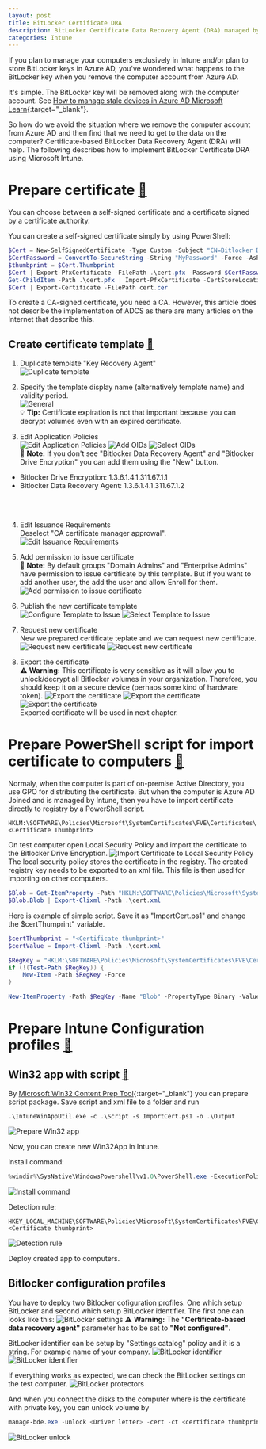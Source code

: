 ```yaml
---
layout: post
title: BitLocker Certificate DRA
description: BitLocker Certificate Data Recovery Agent (DRA) managed by Microsoft Intune
categories: Intune
---
```

If you plan to manage your computers exclusively in Intune and/or plan to store BitLocker keys in Azure AD, you've wondered what happens to the BitLocker key when you remove the computer account from Azure AD.

It's simple. The BitLocker key will be removed along with the computer account. See [How to manage stale devices in Azure AD Microsoft Learn](https://learn.microsoft.com/en-us/azure/active-directory/devices/manage-stale-devices#plan-the-cleanup-of-your-stale-devices){:target="_blank"}.

So how do we avoid the situation where we remove the computer account from Azure AD and then find that we need to get to the data on the computer?
Certificate-based BitLocker Data Recovery Agent (DRA) will help. The following describes how to implement BitLocker Certificate DRA using Microsoft Intune.

# **Prepare certificate** [:link:](#Prepare-certificate)
You can choose between a self-signed certificate and a certificate signed by a certificate authority.

You can create a self-signed certificate simply by using PowerShell:
```powershell
$Cert = New-SelfSignedCertificate -Type Custom -Subject "CN=Bitlocker DRA" -TextExtension @("2.5.29.37={text}2.23.133.8.3,1.3.6.1.4.1.311.21.6,1.3.6.1.4.1.311.67.1.1,1.3.6.1.4.1.311.67.1.2") -CertStoreLocation "Cert:\CurrentUser\My\" -HashAlgorithm sha512 -KeySpec KeyExchange
$CertPassword = ConvertTo-SecureString -String "MyPassword" -Force -AsPlainText
$thumbprint = $Cert.Thumbprint
$Cert | Export-PfxCertificate -FilePath .\cert.pfx -Password $CertPassword
Get-ChildItem -Path .\cert.pfx | Import-PfxCertificate -CertStoreLocation "Cert:\CurrentUser\My\" -Password $CertPassword 
$Cert | Export-Certificate -FilePath cert.cer
```

To create a CA-signed certificate, you need a CA. However, this article does not describe the implementation of ADCS as there are many articles on the Internet that describe this.

## Create certificate template [:link:](#Create-Certificate-template)
1. Duplicate template "Key Recovery Agent" \
 ![Duplicate template](/assets/img/20230811-BitLockerDRA/1_DuplicateTemplate.png "Duplicate certificate template Key Recovery Agent")

2. Specify the template display name (alternatively template name) and validity period. \
  ![General](/assets/img/20230811-BitLockerDRA/2_Template_General.png "Tab General - set name and period") \
  :bulb: **Tip:** Certificate expiration is not that important because you can decrypt volumes even with an expired certificate.

3. Edit Application Policies \
  ![Edit Application Policies](/assets/img/20230811-BitLockerDRA/3_Template_Extensions.png "Tab Extensions - edit Applicaiton policies")
  ![Add OIDs](/assets/img/20230811-BitLockerDRA/4_Template_Extensions_Edit.png "Tab Extension - Add Application policies")
  ![Select OIDs](/assets/img/20230811-BitLockerDRA/5_Template_Extensions_Edit_Add.png "Tab Extension - Select OIDs") \
  :memo: **Note:** If you don't see "Bitlocker Data Recovery Agent" and "Bitlocker Drive Encryption" you can add them using the "New" button.
  - Bitlocker Drive Encryption: 1.3.6.1.4.1.311.67.1.1
  - Bitlocker Data Recovery Agent: 1.3.6.1.4.1.311.67.1.2
  <br />
  <br />

4. Edit Issuance Requirements \
  Deselect "CA certificate manager approwal".
  ![Edit Issuance Requirements](/assets/img/20230811-BitLockerDRA/6_Template_IssuanceRequirements.png "Tab Isuance Requirements")

5. Add permission to issue certificate \
  :memo: **Note:** By default groups "Domain Admins" and "Enterprise Admins" have permission to issue certificate by this template. But if you want to add another user, the add the user and allow Enroll for them. \
  ![Add permission to issue certificate](/assets/img/20230811-BitLockerDRA/7_Template_Security.png "Tab Security")

6. Publish the new certificate template \
  ![Configure Template to Issue](/assets/img/20230811-BitLockerDRA/9_Template_to_Issue.png "Configure Template to Issue")
  ![Select Template to Issue](/assets/img/20230811-BitLockerDRA/10_Template_to_Issue_Select.png "Select Template to Issue")

7. Request new certificate \
  New we prepared certificate teplate and we can request new certificate. \
  ![Request new certificate](/assets/img/20230811-BitLockerDRA/11_Request_new_cert.png "Request new certificate")
  ![Request new certificate](/assets/img/20230811-BitLockerDRA/12_Request_new_cert.png "Request new certificate") 

8. Export the certificate \
  :warning: **Warning:** This certificate is very sensitive as it will allow you to unlock/decrypt all Bitlocker volumes in your organization. Therefore, you should keep it on a secure device (perhaps some kind of hardware token). 
  ![Export the certificate](/assets/img/20230811-BitLockerDRA/13_Export_Cert.png "Export the certificate")
  ![Export the certificate](/assets/img/20230811-BitLockerDRA/14_Export_Cert.png "Export the certificate")
  ![Export the certificate](/assets/img/20230811-BitLockerDRA/15_Export_Cert.png "Export the certificate") \
  Exported certificate will be used in next chapter.

# **Prepare PowerShell script for import certificate to computers** [:link:](#Prepare-PowerShell-script-for-import-certificate-to-computers)
Normaly, when the computer is part of on-premise Active Directory, you use GPO for distributing the certificate. But when the computer is Azure AD Joined and is managed by Intune, then you have to import certificate directly to registry by a PowerShell script.
```
HKLM:\SOFTWARE\Policies\Microsoft\SystemCertificates\FVE\Certificates\<Certificate Thumbprint>
```
On test computer open Local Security Policy and import the certificate to the Bitlocker Drive Encryption.
![Import Certificate to Local Security Policy](/assets/img/20230811-BitLockerDRA/16_ImportToSecurityPolicies.png "Import Certificate to Local Security Policy")
The local security policy stores the certificate in the registry. The created registry key needs to be exported to an xml file. This file is then used for importing on other computers.
```powershell
$Blob = Get-ItemProperty -Path "HKLM:\SOFTWARE\Policies\Microsoft\SystemCertificates\FVE\Certificates\<Certificate thumbprint>" -Name "Blob"
$Blob.Blob | Export-Clixml -Path .\cert.xml
```

Here is example of simple script. Save it as "ImportCert.ps1" and change the $certThumprint" variable.
```powershell
$certThumbprint = "<Certificate thumbprint>"
$certValue = Import-Clixml -Path .\cert.xml

$RegKey = "HKLM:\SOFTWARE\Policies\Microsoft\SystemCertificates\FVE\Certificates\" + $certThumbprint
if (!(Test-Path $RegKey)) {
    New-Item -Path $RegKey -Force
}

New-ItemProperty -Path $RegKey -Name "Blob" -PropertyType Binary -Value $certValue -Force
```

# **Prepare Intune Configuration profiles** [:link:](#Prepare-Intune-Configuration-profiles)

## Win32 app with script [:link:](#Win32-app-with-script)
By [Microsoft Win32 Content Prep Tool](https://github.com/Microsoft/Microsoft-Win32-Content-Prep-Tool){:target="_blank"} you can prepare script package.
Save script and xml file to a folder and run
```
.\IntuneWinAppUtil.exe -c .\Script -s ImportCert.ps1 -o .\Output
```
![Prepare Win32 app](/assets/img/20230811-BitLockerDRA/17_Win32App.png "Prepare Win32 app")

Now, you can create new Win32App in Intune.

Install command:
```powershell
%windir%\SysNative\WindowsPowershell\v1.0\PowerShell.exe -ExecutionPolicy Bypass -File ImportCert.ps1
```
![Install command](/assets/img/20230811-BitLockerDRA/18_Win32App_InstallCommand.png "Install command")

Detection rule:
```
HKEY_LOCAL_MACHINE\SOFTWARE\Policies\Microsoft\SystemCertificates\FVE\Certificates\<Certificate thumbprint>
```
![Detection rule](/assets/img/20230811-BitLockerDRA/19_Win32App_DetectionRule.png "Detection rule")

Deploy created app to computers.

## Bitlocker configuration profiles
You have to deploy two Bitlocker cofiguration profiles. One which setup BitLocker and second which setup BitLocker identifier.
The first one can looks like this:
![BitLocker settings](/assets/img/20230811-BitLockerDRA/20_BitLocker_settings.png "BitLocker settings") 
:warning: **Warning:** The **"Certificate-based data recovery agent"** parameter has to be set to **"Not configured"**.

BitLocker identifier can be setup by "Settings catalog" policy and it is a string. For example name of your company.
![BitLocker identifier](/assets/img/20230811-BitLockerDRA/21_BitLocker_identifiers.png "BitLocker identifier")
![BitLocker identifier](/assets/img/20230811-BitLockerDRA/22_BitLocker_identifiers.png "BitLocker identifier")

If everything works as expected, we can check the BitLocker settings on the test computer.
![BitLocker protectors](/assets/img/20230811-BitLockerDRA/23_BitLocker_protectors.png "BitLocker protectors")

And when you connect the disks to the computer where is the certificate with private key, you can unlock volume by 
```powershell
manage-bde.exe -unlock <Driver letter> -cert -ct <certificate thumbprint>
```
![BitLocker unlock](/assets/img/20230811-BitLockerDRA/24_BitLocker_unlock.png "BitLocker unlock")